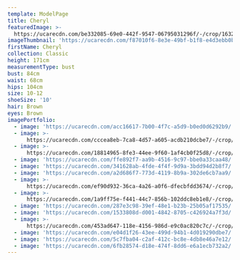 ```yaml
---
template: ModelPage
title: Cheryl
featuredImage: >-
  https://ucarecdn.com/be332085-69e0-442f-9547-06795031296f/-/crop/1632x1025/0,505/-/preview/
imageThumbnail: 'https://ucarecdn.com/f87010f6-8e3e-49bf-b1f8-e4d3ebb0bd9d/'
firstName: Cheryl
collection: Classic
height: 171cm
measurementType: bust
bust: 84cm
waist: 68cm
hips: 104cm
size: 10-12
shoeSize: '10'
hair: Brown
eyes: Brown
imagePortfolio:
  - image: 'https://ucarecdn.com/acc16617-7b00-4f7c-a5d9-b0ed0d6292b9/'
  - image: >-
      https://ucarecdn.com/cccea8eb-7ca8-4d57-a605-acdb210dcbe7/-/crop/1632x2106/0,343/-/preview/
  - image: >-
      https://ucarecdn.com/18814965-8fe3-44ee-9f60-1af4cb0f25d8/-/crop/874x710/0,0/-/preview/
  - image: 'https://ucarecdn.com/ffe892f7-aa9b-4516-9c97-bbe0a33caa48/'
  - image: 'https://ucarecdn.com/341628ab-4fde-4f4f-9d9a-3bdd94d2b8f7/'
  - image: 'https://ucarecdn.com/a2d686f7-773d-4119-8b9a-302de6cb7aa9/'
  - image: >-
      https://ucarecdn.com/ef90d932-36ca-4a26-a0f6-dfecbfdd3674/-/crop/1632x2184/0,265/-/preview/
  - image: >-
      https://ucarecdn.com/1a9ff75e-f441-44c7-856b-102ddc8eb1e8/-/crop/1632x2082/0,367/-/preview/
  - image: 'https://ucarecdn.com/287e3c98-39ef-48e1-b23b-25b05af17535/'
  - image: 'https://ucarecdn.com/1533808d-d001-4842-8705-c426924a7f3d/'
  - image: >-
      https://ucarecdn.com/453ad647-118e-4156-986d-e9c0ac820c7c/-/crop/1632x2094/0,355/-/preview/
  - image: 'https://ucarecdn.com/e04d1f26-43ee-499d-94b1-4d019290dbe7/'
  - image: 'https://ucarecdn.com/5c7fba04-c2af-412c-bc8e-4db8e46a7e12/'
  - image: 'https://ucarecdn.com/6fb28574-d18e-474f-8dd6-e6a1ecb732a2/'
---
```


